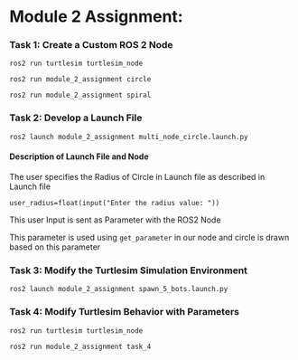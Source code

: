 # Module 2 Assignment:

### Task 1: Create a Custom ROS 2 Node

```
ros2 run turtlesim turtlesim_node
```

```
ros2 run module_2_assignment circle
```

```
ros2 run module_2_assignment spiral
```

### Task 2: Develop a Launch File

```
ros2 launch module_2_assignment multi_node_circle.launch.py
```

#### Description of Launch File and Node

The user specifies the Radius of Circle in Launch file as described in Launch file

```
user_radius=float(input("Enter the radius value: "))
```

This user Input is sent as Parameter with the ROS2 Node

This parameter is used using `get_parameter` in our node and circle is drawn based on this parameter

### Task 3: Modify the Turtlesim Simulation Environment

```
ros2 launch module_2_assignment spawn_5_bots.launch.py
```

### Task 4: Modify Turtlesim Behavior with Parameters

```
ros2 run turtlesim turtlesim_node
```

```
ros2 run module_2_assignment task_4
```

